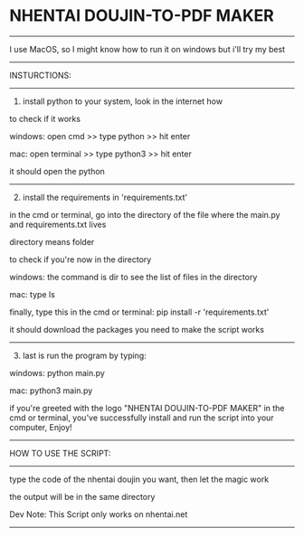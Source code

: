 # NHENTAI DOUJIN-TO-PDF MAKER

---------------------------------------------------------------------------------

I use MacOS, so I might know how to run it on windows but i'll try my best

---------------------------------------------------------------------------------

INSTURCTIONS:

---------------------------------------------------------------------------------

1. install python to your system, look in the internet how

to check if it works

windows: open cmd >> type python >> hit enter

mac: open terminal >> type python3 >> hit enter

it should open the python

---------------------------------------------------------------------------------

2. install the requirements in 'requirements.txt'

in the cmd or terminal, go into the directory of the file where
the main.py and requirements.txt lives

directory means folder

to check if you're now in the directory

windows: the command is dir to see the list of files in the directory

mac: type ls

finally, type this in the cmd or terminal: pip install -r 'requirements.txt'

it should download the packages you need to make the script works

---------------------------------------------------------------------------------

3. last is run the program by typing:

windows: python main.py

mac: python3 main.py

if you're greeted with the logo "NHENTAI DOUJIN-TO-PDF MAKER"
in the cmd or terminal, you've successfully install and run the script 
into your computer, Enjoy!

---------------------------------------------------------------------------------

HOW TO USE THE SCRIPT:

---------------------------------------------------------------------------------

type the code of the nhentai doujin you want, then let the magic work

the output will be in the same directory

Dev Note: This Script only works on nhentai.net

---------------------------------------------------------------------------------
